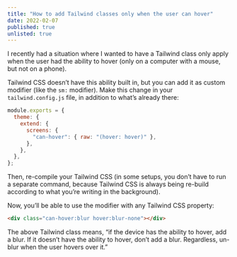 ```yaml
---
title: "How to add Tailwind classes only when the user can hover"
date: 2022-02-07
published: true
unlisted: true
---
```


I recently had a situation where I wanted to have a Tailwind class only apply when the user had the ability to hover (only on a computer with a mouse, but not on a phone).

Tailwind CSS doesn’t have this ability built in, but you can add it as custom modifier (like the `sm:` modifier). Make this change in your `tailwind.config.js` file, in addition to what’s already there:

```javascript
module.exports = {
  theme: {
    extend: {
      screens: {
        "can-hover": { raw: "(hover: hover)" },
      },
    },
  },
};
```

Then, re-compile your Tailwind CSS (in some setups, you don’t have to run a separate command, because Tailwind CSS is always being re-build according to what you’re writing in the background).

Now, you’ll be able to use the modifier with any Tailwind CSS property:

```html
<div class="can-hover:blur hover:blur-none"></div>
```

The above Tailwind class means, “if the device has the ability to hover, add a blur. If it doesn’t have the ability to hover, don’t add a blur. Regardless, un-blur when the user hovers over it.”
